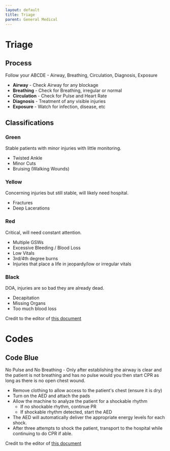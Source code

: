 ```yaml
---
layout: default
title: Triage
parent: General Medical
---
```


# Triage

## Process
Follow your ABCDE - Airway, Breathing, Circulation, Diagnosis, Exposure

- **Airway** - Check Airway for any blockage
- **Breathing** - Check for Breathing, irregular or normal
- **Circulation** - Check for Pulse and Heart Rate
- **Diagnosis** - Treatment of any visible injuries
- **Exposure** - Watch for infection, disease, etc


## Classifications

### Green
Stable patients with minor injuries with little monitoring.
- Twisted Ankle 
- Minor Cuts
- Bruising (Walking Wounds)

### Yellow
Concerning injuries but still stable, will likely need hospital.
- Fractures
- Deep Lacerations

### Red
Critical, will need constant attention.
- Multiple GSWs
- Excessive Bleeding / Blood Loss
- Low Vitals
- 3rd/4th degree burns
- Injuries that place a life in jeopardy/low or irregular vitals

### Black
DOA, injuries are so bad they are already dead.
- Decapitation 
- Missing Organs
- Too much blood loss

Credit to the editor of [this document](https://docs.google.com/document/d/1FxfFOiidi2QQrY_h3WCcoTUNBPQWhqpnIKFyshHOsyM/edit)

# Codes

## Code Blue
No Pulse and No Breathing - Only after establishing the airway is clear and the patient is not breathing and has no pulse would you then start CPR as long as there is no open chest wound. 
- Remove clothing to allow access to the patient's chest (ensure it is dry)
- Turn on the AED and attach the pads
- Allow the machine to analyze the patient for a shockable rhythm
  - If no shockable rhythm, continue PR
  - If shockable rhythm detected, start the AED
- The AED will automatically deliver the appropriate energy levels for each shock. 
- After three attempts to shock the patient, transport to the hospital while continuing to do CPR if able.

Credit to the editor of [this document](https://docs.google.com/document/d/1FxfFOiidi2QQrY_h3WCcoTUNBPQWhqpnIKFyshHOsyM/edit)
